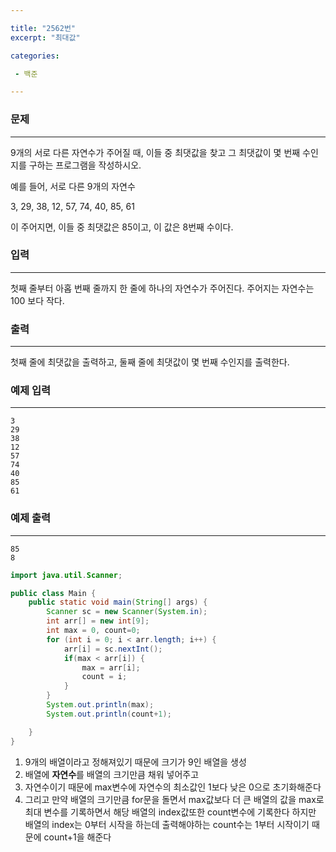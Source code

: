 ```yaml
---

title: "2562번"
excerpt: "최대값"

categories:

 - 백준 

---
```


### 문제

---

9개의 서로 다른 자연수가 주어질 때, 이들 중 최댓값을 찾고 그 최댓값이 몇 번째 수인지를 구하는 프로그램을 작성하시오.

예를 들어, 서로 다른 9개의 자연수

3, 29, 38, 12, 57, 74, 40, 85, 61

이 주어지면, 이들 중 최댓값은 85이고, 이 값은 8번째 수이다.



### 입력

---

첫째 줄부터 아홉 번째 줄까지 한 줄에 하나의 자연수가 주어진다. 주어지는 자연수는 100 보다 작다.



### 출력

---

첫째 줄에 최댓값을 출력하고, 둘째 줄에 최댓값이 몇 번째 수인지를 출력한다.



### 예제 입력

---

```
3
29
38
12
57
74
40
85
61
```



### 예제 출력

---

```
85
8
```



```java
import java.util.Scanner;

public class Main {
    public static void main(String[] args) {
        Scanner sc = new Scanner(System.in);
        int arr[] = new int[9];
        int max = 0, count=0;
        for (int i = 0; i < arr.length; i++) {
            arr[i] = sc.nextInt();
            if(max < arr[i]) {
                max = arr[i];
                count = i;
            }
        }
        System.out.println(max);
        System.out.println(count+1);

    }
}
```

1. 9개의 배열이라고 정해져있기 때문에 크기가 9인 배열을 생성
2. 배열에 **자연수**를 배열의 크기만큼 채워 넣어주고
3. 자연수이기 때문에 max변수에 자연수의 최소값인 1보다 낮은 0으로 초기화해준다
4. 그리고 만약 배열의 크기만큼 for문을 돌면서 max값보다 더 큰 배열의 값을 max로 최대 변수를 기록하면서 해당 배열의 index값또한 count변수에 기록한다 하지만 배열의 index는 0부터 시작을 하는데 출력해야하는 count수는 1부터 시작이기 때문에 count+1을 해준다

